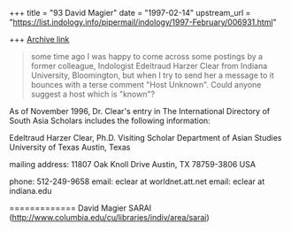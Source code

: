 +++
title = "93 David Magier"
date = "1997-02-14"
upstream_url = "https://list.indology.info/pipermail/indology/1997-February/006931.html"

+++
[Archive link](https://list.indology.info/pipermail/indology/1997-February/006931.html)

> some time ago I was happy to come across some postings by a former 
> colleague, Indologist Edeltraud Harzer Clear from Indiana University, 
> Bloomington, but when I try to send her a message to 
> <eclear at bronze.ucs.indiana.edu> it bounces with a terse comment "Host 
> Unknown". Could anyone suggest a host which is "known"?

As of November 1996, Dr. Clear's entry in The International Directory
of South Asia Scholars includes the following information:

Edeltraud Harzer Clear, Ph.D.
Visiting Scholar
Department of Asian Studies
University of Texas
Austin, Texas

mailing address:
11807 Oak Knoll Drive
Austin, TX  78759-3806  USA

phone: 512-249-9658
email: eclear at worldnet.att.net
email: eclear at indiana.edu

=============
David Magier
SARAI (http://www.columbia.edu/cu/libraries/indiv/area/sarai)




